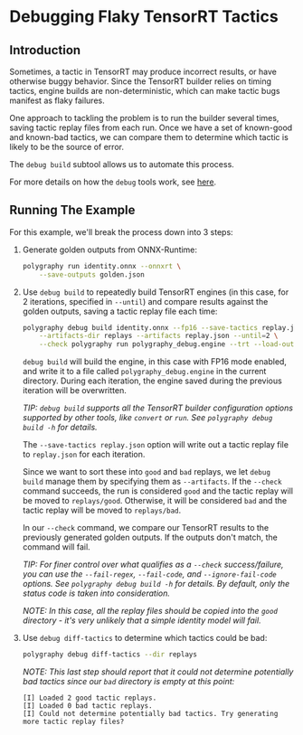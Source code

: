 # Debugging Flaky TensorRT Tactics


## Introduction

Sometimes, a tactic in TensorRT may produce incorrect results, or have
otherwise buggy behavior. Since the TensorRT builder relies on timing
tactics, engine builds are non-deterministic, which can make tactic bugs
manifest as flaky failures.

One approach to tackling the problem is to run the builder several times,
saving tactic replay files from each run. Once we have a set of known-good and
known-bad tactics, we can compare them to determine which tactic
is likely to be the source of error.

The `debug build` subtool allows us to automate this process.

For more details on how the `debug` tools work, see [here](polygraphy/tools/debug/).

## Running The Example

For this example, we'll break the process down into 3 steps:

1. Generate golden outputs from ONNX-Runtime:

    ```bash
    polygraphy run identity.onnx --onnxrt \
        --save-outputs golden.json
    ```

2. Use `debug build` to repeatedly build TensorRT engines (in this case, for 2 iterations, specified in `--until`)
    and compare results against the golden outputs, saving a tactic replay file each time:

    ```bash
    polygraphy debug build identity.onnx --fp16 --save-tactics replay.json \
        --artifacts-dir replays --artifacts replay.json --until=2 \
        --check polygraphy run polygraphy_debug.engine --trt --load-outputs golden.json
    ```

    `debug build` will build the engine, in this case with FP16 mode enabled,
    and write it to a file called `polygraphy_debug.engine` in the current directory.
    During each iteration, the engine saved during the previous iteration will be overwritten.

    *TIP: `debug build` supports all the TensorRT builder configuration options supported by other tools,*
        *like `convert` or `run`. See `polygraphy debug build -h` for details.*

    The `--save-tactics replay.json` option will write out a tactic replay file to `replay.json` for each iteration.

    Since we want to sort these into `good` and `bad` replays, we let `debug build` manage
    them by specifying them as `--artifacts`. If the `--check` command succeeds,
    the run is considered `good` and the tactic replay will be moved to `replays/good`.
    Otherwise, it will be considered `bad` and the tactic replay will be moved to `replays/bad`.

    In our `--check` command, we compare our TensorRT results to the previously generated
    golden outputs. If the outputs don't match, the command will fail.

    *TIP: For finer control over what qualifies as a `--check` success/failure, you can use the*
        *`--fail-regex`, `--fail-code`, and `--ignore-fail-code` options. See `polygraphy debug build -h` for details.*
        *By default, only the status code is taken into consideration.*

    *NOTE: In this case, all the replay files should be copied into the `good` directory - it's*
        *very unlikely that a simple identity model will fail.*

3. Use `debug diff-tactics` to determine which tactics could be bad:

    ```bash
    polygraphy debug diff-tactics --dir replays
    ```

    *NOTE: This last step should report that it could not determine potentially bad tactics since*
        *our `bad` directory is empty at this point:*

    <!-- Polygraphy Test: Ignore Start -->
    ```
    [I] Loaded 2 good tactic replays.
    [I] Loaded 0 bad tactic replays.
    [I] Could not determine potentially bad tactics. Try generating more tactic replay files?
    ```
    <!-- Polygraphy Test: Ignore End -->
